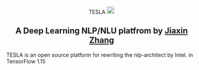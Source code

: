 <p align="center">
  <br>
  TESLA <image src="https://github.com/KnightZhang625/TESLA/tree/master/image/logo.png" width="20"/>
  <br>
<p>

<h2 align="center">
A Deep Learning NLP/NLU platfrom by <a href="https://cn.linkedin.com/in/jiaxin-zhang-a96a97bb/en-us">Jiaxin Zhang</a>
</h2>

TESLA is an open source platform for rewriting the nlp-architect by Intel. in TensorFlow 1.15
